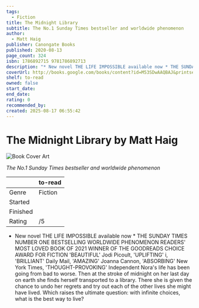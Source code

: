 ```yaml
---
tags:
  - Fiction
title: The Midnight Library
subtitle: The No.1 Sunday Times bestseller and worldwide phenomenon
author:
  - Matt Haig
publisher: Canongate Books
published: 2020-08-13
page_count: 324
isbn: 1786892715 9781786892713
description: "* New novel THE LIFE IMPOSSIBLE available now * THE SUNDAY TIMES NUMBER ONE BESTSELLING WORLDWIDE PHENOMENON READERS' MOST LOVED BOOK OF 2021 WINNER OF THE GOODREADS CHOICE AWARD FOR FICTION 'BEAUTIFUL' Jodi Picoult, 'UPLIFTING' i, 'BRILLIANT' Daily Mail, 'AMAZING' Joanna Cannon, 'ABSORBING' New York Times, 'THOUGHT-PROVOKING' Independent Nora's life has been going from bad to worse. Then at the stroke of midnight on her last day on earth she finds herself transported to a library. There she is given the chance to undo her regrets and try out each of the other lives she might have lived. Which raises the ultimate question: with infinite choices, what is the best way to live?"
coverUrl: http://books.google.com/books/content?id=M53SDwAAQBAJ&printsec=frontcover&img=1&zoom=1&source=gbs_api
shelf: to-read
owned: false
start_date: 
end_date: 
rating: 0
recommended_by: 
created: 2025-08-17 06:55:42
---
```


# The Midnight Library by Matt Haig

![Book Cover Art](http://books.google.com/books/content?id=M53SDwAAQBAJ&printsec=frontcover&img=1&zoom=1&source=gbs_api)

_The No.1 Sunday Times bestseller and worldwide phenomenon_

| &nbsp; | to-read | 
| --- | --- |
| Genre | Fiction |
| Started |  |
| Finished |  |
| Rating | /5 |

* New novel THE LIFE IMPOSSIBLE available now * THE SUNDAY TIMES NUMBER ONE BESTSELLING WORLDWIDE PHENOMENON READERS' MOST LOVED BOOK OF 2021 WINNER OF THE GOODREADS CHOICE AWARD FOR FICTION 'BEAUTIFUL' Jodi Picoult, 'UPLIFTING' i, 'BRILLIANT' Daily Mail, 'AMAZING' Joanna Cannon, 'ABSORBING' New York Times, 'THOUGHT-PROVOKING' Independent Nora's life has been going from bad to worse. Then at the stroke of midnight on her last day on earth she finds herself transported to a library. There she is given the chance to undo her regrets and try out each of the other lives she might have lived. Which raises the ultimate question: with infinite choices, what is the best way to live?